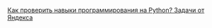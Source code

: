 [Как проверить навыки программирования на Python? Задачи от Яндекса](https://habr.com/ru/company/yandex/blog/488682/)
